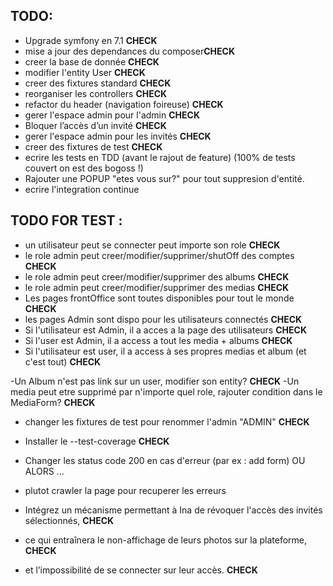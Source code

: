 ## TODO:

- Upgrade symfony en 7.1 **CHECK**
- mise a jour des dependances du composer**CHECK**
- creer la base de donnée **CHECK**
- modifier l'entity User **CHECK**
- creer des fixtures standard **CHECK**
- reorganiser les controllers **CHECK**
- refactor du header (navigation foireuse) **CHECK**
- gerer l'espace admin pour l'admin **CHECK**
- Bloquer l’accès d’un invité **CHECK**
- gerer l'espace admin pour les invités **CHECK**
- creer des fixtures de test **CHECK**
- ecrire les tests en TDD (avant le rajout de feature) (100% de tests couvert on est des bogoss !)
- Rajouter une POPUP "etes vous sur?" pour tout suppresion d'entité.
- ecrire l'integration continue


## TODO FOR TEST :

- un utilisateur peut se connecter peut importe son role **CHECK**
- le role admin peut creer/modifier/supprimer/shutOff des comptes **CHECK**
- le role admin peut creer/modifier/supprimer des albums **CHECK**
- le role admin peut creer/modifier/supprimer des medias **CHECK**
- Les pages frontOffice sont toutes disponibles pour tout le monde **CHECK**
- les pages Admin sont dispo pour les utilisateurs connectés **CHECK**
- Si l'utilisateur est Admin, il a acces a la page des utilisateurs **CHECK**
- Si l'user est Admin, il a access a tout les media + albums **CHECK**
- Si l'utilisateur est user, il a access à ses propres medias et album (et c'est tout) **CHECK**

-Un Album n'est pas link sur un user, modifier son entity? **CHECK**
-Un media peut etre supprimé par n'importe quel role, rajouter condition dans le MediaForm? **CHECK**
- changer les fixtures de test pour renommer l'admin "ADMIN" **CHECK**
- Installer le --test-coverage **CHECK**
- Changer les status code 200 en cas d'erreur (par ex : add form) OU ALORS ...
- plutot crawler la page pour recuperer les erreurs

- Intégrez un mécanisme permettant à Ina de révoquer l'accès des invités sélectionnés,  **CHECK**
- ce qui entraînera le non-affichage de leurs photos sur la plateforme, **CHECK**
- et l’impossibilité de se connecter sur leur accès. **CHECK**